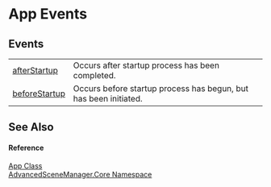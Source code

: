 # App Events




## Events
<table>
<tr>
<td><a href="E_AdvancedSceneManager_Core_App_afterStartup.md">afterStartup</a></td>
<td>Occurs after startup process has been completed.</td></tr>
<tr>
<td><a href="E_AdvancedSceneManager_Core_App_beforeStartup.md">beforeStartup</a></td>
<td>Occurs before startup process has begun, but has been initiated.</td></tr>
</table>

## See Also


#### Reference
<a href="T_AdvancedSceneManager_Core_App.md">App Class</a>  
<a href="N_AdvancedSceneManager_Core.md">AdvancedSceneManager.Core Namespace</a>  
